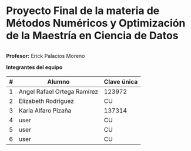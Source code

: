 # Proyecto Final de la materia de Métodos Numéricos y Optimización de la Maestría en Ciencia de Datos

## 

**Profesor:** Erick Palacios Moreno

**Integrantes del equipo**

| # | Alumno                           | Clave única |
|---|-----------------------------------|-------------|
| 1 | Angel Rafael Ortega Ramírez | 123972      |
| 2 | Elizabeth Rodriguez         | CU      |
| 3 | Karla Alfaro Pizaña             | 137314      |
| 4 | user | CU      |
| 5 | user         | CU      |
| 6 | user             | CU      |



